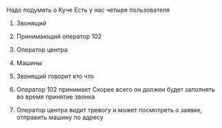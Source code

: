 Надо подумать о Куче 
Есть у нас четыре пользователя
1. Звонящий
2. Принимающий оператор 102
3. Оператор центра
4. Машины


1. Звонящий говорит кто что 
2. Оператор 102 принимает 
Скорее всего он должен будет заполнять во время принятие звонка 

3. Оператор центра видит тревогу и может посмотреть о заявке, отправить машину по адресу 